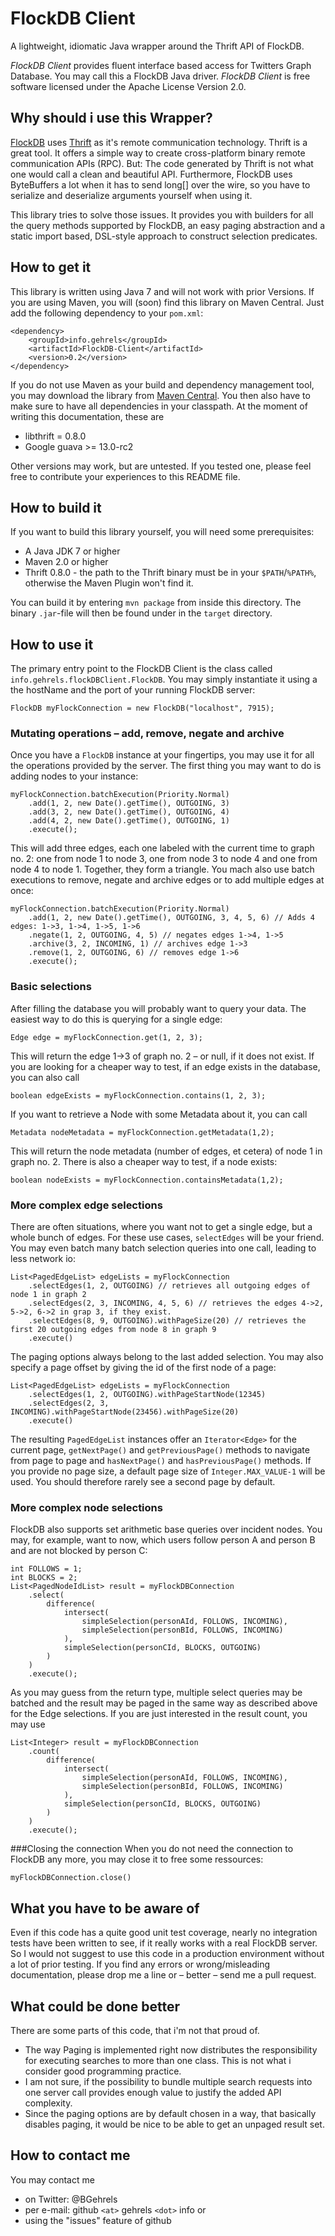 <!---
Copyright 2012 Benjamin Gehrels

Licensed under the Apache License, Version 2.0 (the "License");
you may not use this file except in compliance with the License.
You may obtain a copy of the License at

http://www.apache.org/licenses/LICENSE-2.0

Unless required by applicable law or agreed to in writing, software
distributed under the License is distributed on an "AS IS" BASIS,
WITHOUT WARRANTIES OR CONDITIONS OF ANY KIND, either express or implied.
See the License for the specific language governing permissions and
limitations under the License.
--->
FlockDB Client
==============
A lightweight, idiomatic Java wrapper around the Thrift API of FlockDB.

*FlockDB Client* provides fluent interface based access for Twitters Graph Database. You may call this a FlockDB Java
driver. *FlockDB Client* is free software licensed under the Apache License Version 2.0.

Why should i use this Wrapper?
------------------------------
[FlockDB](https://github.com/twitter/flockdb) uses  [Thrift](http://thrift.apache.org/ "Thrift") as it's remote
communication technology. Thrift is a great tool. It offers a simple way to create cross-platform binary remote
communication APIs (RPC). But: The code generated by Thrift is not what one would call a clean and beautiful API.
Furthermore, FlockDB uses ByteBuffers a lot when it has to send long[] over the wire, so you have to serialize and
deserialize arguments yourself when using it.

This library tries to solve those issues. It provides you with builders for all the query methods supported by FlockDB,
an easy paging abstraction and a static import based, DSL-style approach to construct selection predicates.

How to get it
-------------
This library is written using Java 7 and will not work with prior Versions. If you are using Maven, you will (soon)
find this library on Maven Central. Just add the following dependency to your `pom.xml`:

	<dependency>
		<groupId>info.gehrels</groupId>
		<artifactId>FlockDB-Client</artifactId>
		<version>0.2</version>
	</dependency>

If you do not use Maven as your build and dependency management tool, you may download the library from
[Maven Central](http://search.maven.org/#search|ga|1|flockdb%20client). You then also have to make sure to have all
dependencies in your classpath. At the moment of writing this documentation, these are
* libthrift = 0.8.0
* Google guava >= 13.0-rc2

Other versions may work, but are untested. If you tested one, please feel free to contribute your experiences to this
README file.

How to build it
---------------
If you want to build this library yourself, you will need some prerequisites:
* A Java JDK 7 or higher
* Maven 2.0 or higher
* Thrift 0.8.0 - the path to the Thrift binary must be in your `$PATH`/`%PATH%`, otherwise the Maven Plugin won't find it.

You can build it by entering `mvn package` from inside this directory. The binary `.jar`-file will then be found under
in the `target` directory.

How to use it
-------------
The primary entry point to the FlockDB Client is the class called `info.gehrels.flockDBClient.FlockDB`. You may simply
instantiate it using a the hostName and the port of your running FlockDB server:

	FlockDB myFlockConnection = new FlockDB("localhost", 7915);

### Mutating operations – add, remove, negate and archive
Once you have a `FlockDB` instance at your fingertips, you may use it for all the operations provided by the server. The
first thing you may want to do is adding nodes to your instance:

	myFlockConnection.batchExecution(Priority.Normal)
		.add(1, 2, new Date().getTime(), OUTGOING, 3)
		.add(3, 2, new Date().getTime(), OUTGOING, 4)
		.add(4, 2, new Date().getTime(), OUTGOING, 1)
		.execute();

This will add three edges, each one labeled with the current time to graph no. 2: one from node 1 to node 3, one from node 3
to node 4 and one from node 4 to node 1. Together, they form a triangle. You mach also use batch executions to remove,
negate and archive edges or to add multiple edges at once:

	myFlockConnection.batchExecution(Priority.Normal)
		.add(1, 2, new Date().getTime(), OUTGOING, 3, 4, 5, 6) // Adds 4 edges: 1->3, 1->4, 1->5, 1->6
		.negate(1, 2, OUTGOING, 4, 5) // negates edges 1->4, 1->5
		.archive(3, 2, INCOMING, 1) // archives edge 1->3
		.remove(1, 2, OUTGOING, 6) // removes edge 1->6
		.execute();

### Basic selections
After filling the database you will probably want to query your data. The easiest way to do this is querying for a
single edge:

	Edge edge = myFlockConnection.get(1, 2, 3);

This will return the edge 1->3 of graph no. 2 – or null, if it does not exist. If you are looking for a cheaper way to
test, if an edge exists in the database, you can also call

	boolean edgeExists = myFlockConnection.contains(1, 2, 3);

If you want to retrieve a Node with some Metadata about it, you can call

	Metadata nodeMetadata = myFlockConnection.getMetadata(1,2);

This will return the node metadata (number of edges, et cetera) of node 1 in graph no. 2. There is also a cheaper way to
test, if a node exists:

	boolean nodeExists = myFlockConnection.containsMetadata(1,2);

### More complex edge selections
There are often situations, where you want not to get a single edge, but a whole bunch of edges. For these use cases,
`selectEdges` will be your friend. You may even batch many batch selection queries into one call, leading to less
network io:

 	List<PagedEdgeList> edgeLists = myFlockConnection
 		.selectEdges(1, 2, OUTGOING) // retrieves all outgoing edges of node 1 in graph 2
 		.selectEdges(2, 3, INCOMING, 4, 5, 6) // retrieves the edges 4->2, 5->2, 6->2 in grap 3, if they exist.
 		.selectEdges(8, 9, OUTGOING).withPageSize(20) // retrieves the first 20 outgoing edges from node 8 in graph 9
 		.execute()

The paging options always belong to the last added selection. You may also specify a page offset by giving the id of the
first node of a page:

 	List<PagedEdgeList> edgeLists = myFlockConnection
 		.selectEdges(1, 2, OUTGOING).withPageStartNode(12345)
 		.selectEdges(2, 3, INCOMING).withPageStartNode(23456).withPageSize(20)
 		.execute()

The resulting `PagedEdgeList` instances offer an `Iterator<Edge>` for the current page, `getNextPage()` and
`getPreviousPage()` methods to navigate from page to page and `hasNextPage()` and `hasPreviousPage()` methods. If you
provide no page size, a default page size of `Integer.MAX_VALUE-1` will be used. You should therefore rarely see a
second page by default.

### More complex node selections
FlockDB also supports set arithmetic base queries over incident nodes. You may, for example, want to now, which users
follow person A and person B and are not blocked by person C:

	int FOLLOWS = 1;
	int BLOCKS = 2;
	List<PagedNodeIdList> result = myFlockDBConnection
		.select(
			difference(
				intersect(
					simpleSelection(personAId, FOLLOWS, INCOMING),
					simpleSelection(personBId, FOLLOWS, INCOMING)
				),
				simpleSelection(personCId, BLOCKS, OUTGOING)
			)
		)
		.execute();

As you may guess from the return type, multiple select queries may be batched and the result may be paged in the same
way as described above for the Edge selections. If you are just interested in the result count, you may use

	List<Integer> result = myFlockDBConnection
		.count(
			difference(
				intersect(
					simpleSelection(personAId, FOLLOWS, INCOMING),
					simpleSelection(personBId, FOLLOWS, INCOMING)
				),
				simpleSelection(personCId, BLOCKS, OUTGOING)
			)
		)
		.execute();

###Closing the connection
When you do not need the connection to FlockDB any more, you may close it to free some ressources:

	myFlockDBConnection.close()

What you have to be aware of
----------------------------
Even if this code has a quite good unit test coverage, nearly no integration tests have been written to see, if it
really works with a real FlockDB server. So I would not suggest to use this code in a production environment without
a lot of prior testing. If you find any errors or wrong/misleading documentation, please drop me a line or – better –
send me a pull request.

What could be done better
-------------------------
There are some parts of this code, that i'm not that proud of.
* The way Paging is implemented right now distributes the responsibility for executing searches to more than one class.
  This is not what i consider good programming practice.
* I am not sure, if the possibility to bundle multiple search requests into one server call provides enough value to
  justify the added API complexity.
* Since the paging options are by default chosen in a way, that basically disables paging, it would be nice to be able
  to get an unpaged result set.


How to contact me
-----------------
You may contact me
* on Twitter: @BGehrels
* per e-mail: github `<at>` gehrels `<dot>` info or
* using the "issues" feature of github
